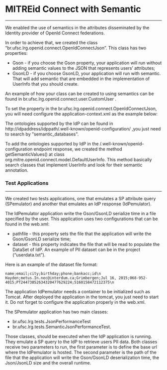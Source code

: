 # MITREid Connect with Semantic
---

We enabled the use of semantics in the attributes disseminated by the Identity provider of OpenId Connect federations.
 
In order to achieve that, we created the class  “br.ufsc.lrg.openid.connect.OpenIdConnectJson”. This class has two properties: 
* Gson  - if you choose the Gson property, your application will run without adding semantic values to the JSON that represents users’ attributes;
* GsonLD -  if you choose GsonLD, your application will run with semantic. That will add semantic that are embedded in the implementation of UserInfo that you should create.
 
An example of how your class can be created to using semantics can be found in br.ufsc.lrg.openid.connect.user.CustomUser .
 
To set the property in the br.ufsc.lrg.openid.connect.OpenIdConnectJson, you will need configure the application-context.xml as the example below: 
 
<bean id="jsonld" class="br.com.srs.gsonld.GsonLD"></bean>
<bean class="br.ufsc.lrg.openid.connect.OpenIdConnectJson">
<property name="gsonLD" ref="jsonld"/>
</bean>
 
The ontologies supported by the IdP can be found in http://idpaddress/idppath/.well-known/openid-configuration/ ,you just need to search by "semantic_databases".
 
To add the ontologies supported by IdP in the /.well-known/openid-configuration endpoint response, we created the method getSemanticValues() at class org.mitre.openid.connect.model.DefaultUserInfo. This method basically search classes that implement UserInfo and look for their semantic annotation.

### Test Applications
---
 
We created two tests applications, one that emulates a SP attribute query (SPemulator) and another that emulates an IdP response (IdPemulator).
 
The IdPemulator application write the Gson/GsonLD serialize time in a file specified by the user.
This application uses two configurations that can be found in the web.xml: 
* pathfile - this property sets the file that the application will write the Gson/GsonLD serialize time;
* dataset  - this property indicates the file that will be read to populate the DataSet of IdP. An example of PII dataset can be in the project (“userdata.txt”).
 
 
Here is an example of the dataset file format:
 
```name;email;city;birthday;phone;bankacc;id\n```
```Hayden;metus.In.nec@interdum.ca;Grimbergen;Jul 16, 2015;068-952-4015;PT24473852634320477629224;5160158472112375\n```
 
The application IdPemulator needs a container to be initialized such as Tomcat. After deployed the application in the tomcat, you just need to start it. Do not forget to configure the application properly in the web.xml.
 
The SPemulator application has two main classes:
* br.ufsc.lrg.tests.JsonPerformanceTest
* br.ufsc.lrg.tests.SemanticJsonPerformanceTest.
 
Those classes, should be executed when the IdP application is running. They emulate a SP query to the IdP to retrieve users PII data. Both classes receive two parameters to run, the first parameter is to define the base url where the IdPemulator is hosted. The second parameter is the path of the file that the application will write the Gson/GsonLD deserialization time, the Json/JsonLD size and the overall runtime.

